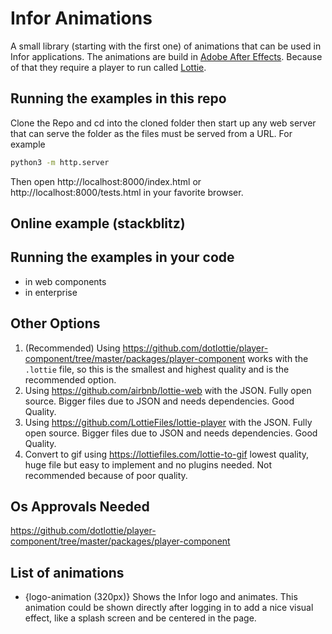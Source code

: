 # Infor Animations

A small library (starting with the first one) of animations that can be used in Infor applications. The animations are build in [Adobe After Effects](https://www.adobe.com/products/aftereffects/). Because of that they require a player to run called [Lottie](https://github.com/airbnb/lottie-web).

## Running the examples in this repo

Clone the Repo and cd into the cloned folder then start up any web server that can serve the folder as the files must be served from a URL. For example

```sh
python3 -m http.server
```

Then open http://localhost:8000/index.html or http://localhost:8000/tests.html in your favorite browser.

## Online example (stackblitz)


## Running the examples in your code

 - in web components
 - in enterprise

## Other Options

1. (Recommended) Using https://github.com/dotlottie/player-component/tree/master/packages/player-component works with the `.lottie` file, so this is the smallest and highest quality and is the recommended option.
1. Using https://github.com/airbnb/lottie-web with the JSON. Fully open source. Bigger files due to JSON and needs dependencies. Good Quality.
1. Using https://github.com/LottieFiles/lottie-player with the JSON. Fully open source. Bigger files due to JSON and needs dependencies. Good Quality.
1. Convert to gif using https://lottiefiles.com/lottie-to-gif lowest quality, huge file but easy to implement and no plugins needed. Not recommended because of poor quality.

## Os Approvals Needed

https://github.com/dotlottie/player-component/tree/master/packages/player-component 

## List of animations

- {logo-animation (320px)} Shows the Infor logo and animates. This animation could be shown directly after logging in to add a nice visual effect, like a splash screen and be centered in the page.
